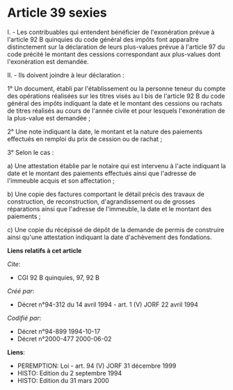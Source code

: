 # Article 39 sexies

I. - Les contribuables qui entendent bénéficier de l'exonération prévue à l'article 92 B quinquies du code général des impôts
font apparaître distinctement sur la déclaration de leurs plus-values prévue à l'article 97 du code précité le montant des
cessions correspondant aux plus-values dont l'exonération est demandée.

II. - Ils doivent joindre à leur déclaration :

1° Un document, établi par l'établissement ou la personne teneur du compte des opérations réalisées sur les titres visés au I
bis de l'article 92 B du code général des impôts indiquant la date et le montant des cessions ou rachats de titres réalisés
au cours de l'année civile et pour lesquels l'exonération de la plus-value est demandée ;

2° Une note indiquant la date, le montant et la nature des paiements effectués en remploi du prix de cession ou de rachat ;

3° Selon le cas :

a) Une attestation établie par le notaire qui est intervenu à l'acte indiquant la date et le montant des paiements effectués
ainsi que l'adresse de l'immeuble acquis et son affectation ;

b) Une copie des factures comportant le détail précis des travaux de construction, de reconstruction, d'agrandissement ou de
grosses réparations ainsi que l'adresse de l'immeuble, la date et le montant des paiements ;

c) Une copie du récépissé de dépôt de la demande de permis de construire ainsi qu'une attestation indiquant la date
d'achèvement des fondations.

**Liens relatifs à cet article**

_Cite_:

  - CGI 92 B quinquies, 97, 92 B

_Créé par_:

  - Décret n°94-312 du 14 avril 1994 - art. 1 (V) JORF 22 avril 1994

_Codifié par_:

  - Décret n°94-899 1994-10-17
  - Décret n°2000-477 2000-06-02

**Liens**:

  - PEREMPTION: Loi - art. 94 (V) JORF 31 décembre 1999
  - HISTO: Edition du 2 septembre 1994
  - HISTO: Edition du 31 mars 2000
